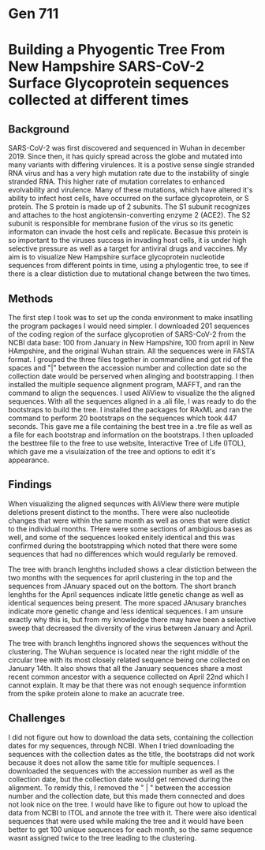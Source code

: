 # Gen 711

# Building a Phyogentic Tree From New Hampshire SARS-CoV-2 Surface Glycoprotein sequences collected at different times

## Background

SARS-CoV-2 was first discovered and sequenced in Wuhan in december 2019. Since then, it has quicly spread across the globe and mutated into many variants with differing virulences. It is a postive sense single stranded RNA virus and has a very high mutation rate due to the instability of single stranded RNA. This higher rate of mutation correlates to enhanced evolvability and virulence. Many of these mutations, which have altered it's ability to infect host cells, have occurred on the surface glycoprotein, or S protein. The S protein is made up of 2 subunits. The S1 subunit recognizes and attaches to the host angiotensin-converting enzyme 2 (ACE2). The S2 subunit is responsible for membrane fusion of the virus so its genetic informaton can invade the host cells and replicate. Becasue this protein is so important to the viruses success in invading host cells, it is under high selective pressure as well as a target for antiviral drugs and vaccines. My aim is to visualize New Hampshire surface glycoprotein nucleotide sequences from different points in time, using a phylogentic tree, to see if there is a clear distiction due to mutational change between the two times.

## Methods

The first step I took was to set up the conda environment to make insatlling the program packages I would need simpler. I downloaded 201 sequences of the coding region of the surface glycoprotien of SARS-CoV-2 from the NCBI data base: 100 from January in New Hampshire, 100 from april in New HAmpshire, and the original Wuhan strain. All the sequences were in FASTA format. I grouped the three files together in commandline and got rid of the spaces and "|" between the accession number and collection date so the collection date would be perserved when alinging and bootstrapping. I then installed the multiple sequence alignment program, MAFFT, and ran the command to align the sequences. I used AliView to visualize the the aligned sequences. With all the sequences aligned in a .ali file, I was ready to do the bootstraps to build the tree. I installed the packages for RAxML and ran the command to perform 20 bootstraps on the sequences which took 447 seconds. This gave me a file containing the best tree in a .tre file as well as a file for each bootstrap and information on the bootstraps. I then uploaded the besttree file to the free to use website, Interactive Tree of Life (ITOL), which gave me a visulaization of the tree and options to edit it's appearance. 

## Findings

When visualizing the aligned sequnces with AliView there were mutiple deletions present distinct to the months. There were also nucleotide changes that were within the same month as well as ones that were distict to the individual months. THere were some sections of ambigious bases as well, and some of the sequences looked enitely identical and this was confirmed during the bootstrapping which noted that there were some sequences that had no differences which would regularly be removed. 

The tree with branch lenghths included shows a clear distiction between the two months with the sequences for april clustering in the top and the sequences from JAnuary spaced out on the bottom. The short branch lenghths for the April sequences indicate little genetic change as well as identical sequences being present. The more spaced JAnusary branches indicate more genetic change and less identical sequences. I am unsure exactly why this is, but from my knowledge there may have been a selective sweep that decreased the diversity of the virus between January and April.

The tree with branch lenghths ingnored shows the sequences without the clustering. The Wuhan sequence is located near the right middle of the circular tree with its most closely related sequence being one collected on January 14th. It also shows that all the January sequences share a most recent common ancestor with a sequence collected on April 22nd which I cannot explain. It may be that there was not enough sequence informtion from the spike protein alone to make an acucrate tree. 


## Challenges

I did not figure out how to download the data sets, containing the collection dates for my sequences, through NCBI. When I tried downloading the sequences with the collection dates as the title, the bootstraps did not work because it does not allow the same title for multiple sequences. I downloaded the sequences with the accession number as well as the collection date, but the collection date would get removed during the alignment. To remidy this, I removed the " | " between the accession number and the collection date, but this made them connected and does not look nice on the tree. I would have like to figure out how to upload the data from NCBI to ITOL and annote the tree with it. There were also identical sequences that were used while making the tree and it would have been better to get 100 unique sequences for each month, so the same sequence wasnt assigned twice to the tree leading to the clustering. 

